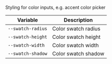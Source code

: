Styling for color inputs, e.g. accent color picker

| Variable          | Description         |
| ----------------- | ------------------- |
| `--swatch-radius` | Color swatch radius |
| `--swatch-height` | Color swatch height |
| `--swatch-width`  | Color swatch width  |
| `--swatch-shadow` | Color swatch shadow | 
